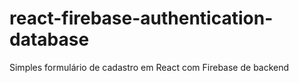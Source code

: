 # react-firebase-authentication-database
Simples formulário de cadastro em React com Firebase de backend
